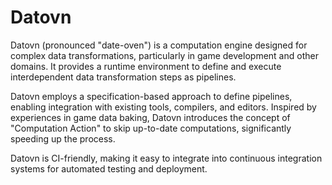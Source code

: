 # Datovn

Datovn (pronounced "date-oven") is a computation engine designed for complex data transformations, particularly in game development and other domains. It provides a runtime environment to define and execute interdependent data transformation steps as pipelines.

Datovn employs a specification-based approach to define pipelines, enabling integration with existing tools, compilers, and editors. Inspired by experiences in game data baking, Datovn introduces the concept of "Computation Action" to skip up-to-date computations, significantly speeding up the process.

Datovn is CI-friendly, making it easy to integrate into continuous integration systems for automated testing and deployment.
